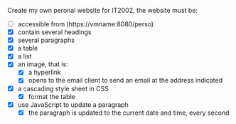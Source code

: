 Create my own peronal website for IT2002, the website must be:  

- [ ] accessible from (https://vmname:8080/perso)  
- [X] contain several headings  
- [X] several paragraphs 
- [X] a table
- [X] a list
- [X] an image, that is:
  - [X] a hyperlink
  - [X] opens to the email client to send an email at the address indicated  
- [X] a cascading style sheet in CSS 
  - [X] format the table 
- [X] use JavaScript to update a paragraph 
  - [X] the paragraph is updated to the current date and time, every second  